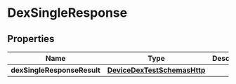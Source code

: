 # DexSingleResponse

## Properties
Name | Type | Description | Notes
------------ | ------------- | ------------- | -------------
**dexSingleResponseResult** | [**DeviceDexTestSchemasHttp**](DeviceDexTestSchemasHttp.md) |  |  [optional]
